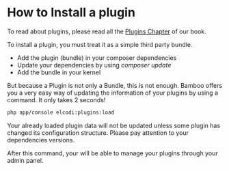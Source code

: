 How to Install a plugin
=======================

To read about plugins, please read all the 
[Plugins Chapter](http://elcodi.io/docs/book/plugins/) of our book.

To install a plugin, you must treat it as a simple third party bundle.

* Add the plugin (bundle) in your composer dependencies
* Update your dependencies by using *composer update*
* Add the bundle in your kernel

But because a Plugin is not only a Bundle, this is not enough. Bamboo offers you
a very easy way of updating the information of your plugins by using a command.
It only takes 2 seconds!

``` bash
php app/console elcodi:plugins:load
```

Your already loaded plugin data will not be updated unless some plugin has 
changed its configuration structure. Please pay attention to your dependencies
versions.

After this command, your will be able to manage your plugins through your admin
panel.